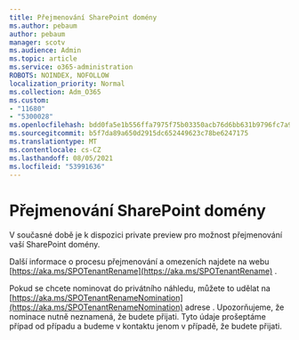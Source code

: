 ```yaml
---
title: Přejmenování SharePoint domény
ms.author: pebaum
author: pebaum
manager: scotv
ms.audience: Admin
ms.topic: article
ms.service: o365-administration
ROBOTS: NOINDEX, NOFOLLOW
localization_priority: Normal
ms.collection: Adm_O365
ms.custom:
- "11680"
- "5300028"
ms.openlocfilehash: bdd0fa5e1b556ffa7975f75b03350acb76d6bb631b9796fc7a92a12ff50c92a6
ms.sourcegitcommit: b5f7da89a650d2915dc652449623c78be6247175
ms.translationtype: MT
ms.contentlocale: cs-CZ
ms.lasthandoff: 08/05/2021
ms.locfileid: "53991636"
---
```

# <a name="rename-your-sharepoint-domain"></a>Přejmenování SharePoint domény

V současné době je k dispozici private preview pro možnost přejmenování vaší SharePoint domény.

Další informace o procesu přejmenování a omezeních najdete na webu [https://aka.ms/SPOTenantRename](https://aka.ms/SPOTenantRename) .

Pokud se chcete nominovat do privátního náhledu, můžete to udělat na [https://aka.ms/SPOTenantRenameNomination](https://aka.ms/SPOTenantRenameNomination) adrese . Upozorňujeme, že nominace nutně neznamená, že budete přijati. Tyto údaje prošeptáme případ od případu a budeme v kontaktu jenom v případě, že budete přijati.
